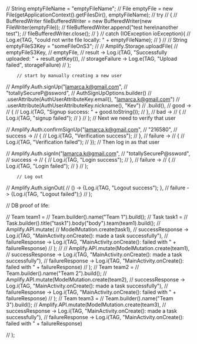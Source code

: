 // String emptyFileName = "emptyFileName";
//        File emptyFile = new File(getApplicationContext().getFilesDir(), emptyFileName);
//        try
//        {
//            BufferedWriter fileBufferedWriter = new BufferedWriter(new FileWriter(emptyFile));
//            fileBufferedWriter.append("test here\nanother test");
//            fileBufferedWriter.close();
//        }
//        catch (IOException ioException){
//            Log.e(TAG, "could not write file locally: " + emptyFileName);
//        }
//
//        String emptyFileS3Key = "someFileOnS3";
//
//        Amplify.Storage.uploadFile(
//                emptyFileS3Key,
//                emptyFile,
//                result -> Log.i(TAG, "Successfully uploaded: " + result.getKey()),
//                storageFailure -> Log.e(TAG, "Upload failed", storageFailure)
//        );

        // start by manually creating a new user
//        Amplify.Auth.signUp("lamarca.k@gmail.com",
//                "totallySecureP@ssword",
//                AuthSignUpOptions.builder()
//                        .userAttribute(AuthUserAttributeKey.email(), "lamarca.k@gmail.com")
//                        .userAttribute(AuthUserAttributeKey.nickname(), "Kev")
//                        .build(),
//                    good ->
//                    {
//                        Log.i(TAG, "Signup success: " + good.toString());
//                    },
//                    bad ->
//                    {
//                        Log.i(TAG, "signup failed");
//                    }
//        );
// Next we need to verify that user

//        Amplify.Auth.confirmSignUp("lamarca.k@gmail.com",
//                    "216580",
//                    success ->
//                    {
//                        Log.i(TAG, "Verification success");
//                    },
//                    failure ->
//                    {
//                        Log.i(TAG, "Verification failed");
//                    });
// Then log in as that user

//        Amplify.Auth.signIn("lamarca.k@gmail.com",
//                "totallySecureP@ssword",
//                success ->
//                {
//                    Log.i(TAG, "Login success");
//                },
//                failure ->
//                {
//                    Log.i(TAG, "Login failed");
//                }
//        );

        // Log out

//        Amplify.Auth.signOut(
//                () -> {Log.i(TAG, "Logout success"); },
//                failure -> {Log.i(TAG, "Logout failed");}
//        );

//      DB proof of life:

//        Team team1 =
//                Team.builder().name("Team 1").build();
//        Task task1 =
//                Task.builder().title("task1").body("body").team(team1).build();
//        Amplify.API.mutate(
//                ModelMutation.create(task1),
//                successResponse -> Log.i(TAG, "MainActivity.onCreate(): made a task successfully"),
//                    failureResponse -> Log.i(TAG, "MainActivity.onCreate(): failed with " + failureResponse)
//                );
//
//        Amplify.API.mutate(ModelMutation.create(team1),
//                    successResponse -> Log.i(TAG, "MainActivity.onCreate(): made a task successfully"),
//                    failureResponse -> Log.i(TAG, "MainActivity.onCreate(): failed with " + failureResponse)
//                );
//        Team team2 =
//                Team.builder().name("Team 2").build();
//        Amplify.API.mutate(ModelMutation.create(team2),
//                successResponse -> Log.i(TAG, "MainActivity.onCreate(): made a task successfully"),
//                failureResponse -> Log.i(TAG, "MainActivity.onCreate(): failed with " + failureResponse)
//        );
//        Team team3 =
//                Team.builder().name("Team 3").build();
//        Amplify.API.mutate(ModelMutation.create(team3),
//                successResponse -> Log.i(TAG, "MainActivity.onCreate(): made a task successfully"),
//                failureResponse -> Log.i(TAG, "MainActivity.onCreate(): failed with " + failureResponse)

//        );